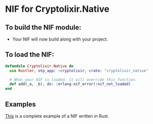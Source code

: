 # NIF for Cryptolixir.Native

## To build the NIF module:

- Your NIF will now build along with your project.

## To load the NIF:

```elixir
defmodule Cryptolixir.Native do
  use Rustler, otp_app: :cryptolixir, crate: "cryptolixir_native"

  # When your NIF is loaded, it will override this function.
  def add(_a, _b), do: :erlang.nif_error(:nif_not_loaded)
end
```

## Examples

[This](https://github.com/rusterlium/NifIo) is a complete example of a NIF written in Rust.
